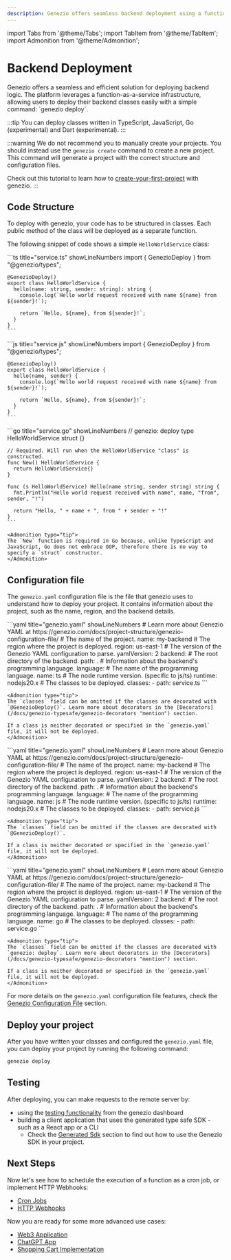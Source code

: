 ```yaml
---
description: Genezio offers seamless backend deployment using a function-as-a-service infrastructure. Deploy backend classes easily with ‘genezio deploy’.
---
```


import Tabs from '@theme/Tabs';
import TabItem from '@theme/TabItem';
import Admonition from '@theme/Admonition';

# Backend Deployment

<head>
  <title>Backend Deployment | Genezio Documentation</title>
</head>
Genezio offers a seamless and efficient solution for deploying backend logic. The platform leverages a function-as-a-service infrastructure, allowing users to deploy their backend classes easily with a simple command: `genezio deploy`.

:::tip
You can deploy classes written in TypeScript, JavaScript, Go (experimental) and Dart (experimental).
:::

:::warning
We do not recommend you to manually create your projects. You should instead use the `genezio create` command to create a new project. This command will generate a project with the correct structure and configuration files.

Check out this tutorial to learn how to [create-your-first-project](/docs/getting-started "mention") with genezio.
:::

## Code Structure

To deploy with genezio, your code has to be structured in classes. Each public method of the class will be deployed as a separate function.

The following snippet of code shows a simple `HelloWorldService` class:

<Tabs groupId="languages">
  <TabItem value="ts" label="TypeScript">
    ```ts title="service.ts" showLineNumbers
    import { GenezioDeploy } from "@genezio/types";

    @GenezioDeploy()
    export class HelloWorldService {
      hello(name: string, sender: string): string {
        console.log(`Hello world request received with name ${name} from ${sender}!`);

        return `Hello, ${name}, from ${sender}!`;
      }
    }
    ```

  </TabItem>
  <TabItem value="js" label="JavaScript">
    ```js title="service.js" showLineNumbers
    import { GenezioDeploy } from "@genezio/types";

    @GenezioDeploy()
    export class HelloWorldService {
      hello(name, sender) {
        console.log(`Hello world request received with name ${name} from ${sender}!`);

        return `Hello, ${name}, from ${sender}!`;
      }
    }
    ```

  </TabItem>
  <TabItem value="go" label="Go">
    ```go title="service.go" showLineNumbers
    // genezio: deploy
    type HelloWorldService struct {}

    // Required. Will run when the HelloWorldService "class" is constructed.
    func New() HelloWorldService {
      return HelloWorldService{}
    }

    func (s HelloWorldService) Hello(name string, sender string) string {
      fmt.Println("Hello world request received with name", name, "from", sender, "!")

      return "Hello, " + name + ", from " + sender + "!"
    }
    ```

    <Admonition type="tip">
    The `New` function is required in Go because, unlike TypeScript and JavaScript, Go does not embrace OOP, therefore there is no way to specify a `struct` constructor.
    </Admonition>

  </TabItem>
</Tabs>

## Configuration file

The `genezio.yaml` configuration file is the file that genezio uses to understand how to deploy your project. It contains information about the project, such as the name, region, and the backend details.

<Tabs groupId="languages">
  <TabItem value="ts" label="TypeScript">
    ```yaml title="genezio.yaml" showLineNumbers
    # Learn more about Genezio YAML at https://genezio.com/docs/project-structure/genezio-configuration-file/
    # The name of the project.
    name: my-backend
    # The region where the project is deployed.
    region: us-east-1
    # The version of the Genezio YAML configuration to parse.
    yamlVersion: 2
    backend:
        # The root directory of the backend.
        path: .
        # Information about the backend's programming language.
        language:
            # The name of the programming language.
            name: ts
            # The node runtime version. (specific to js/ts)
            runtime: nodejs20.x
        # The classes to be deployed.
        classes:
          - path: service.ts
    ```

    <Admonition type="tip">
    The `classes` field can be omitted if the classes are decorated with `@GenezioDeploy()`. Learn more about decorators in the [Decorators](/docs/genezio-typesafe/genezio-decorators "mention") section.

    If a class is neither decorated or specified in the `genezio.yaml` file, it will not be deployed.
    </Admonition>

  </TabItem>
  <TabItem value="js" label="JavaScript">
    ```yaml title="genezio.yaml" showLineNumbers
    # Learn more about Genezio YAML at https://genezio.com/docs/project-structure/genezio-configuration-file/
    # The name of the project.
    name: my-backend
    # The region where the project is deployed.
    region: us-east-1
    # The version of the Genezio YAML configuration to parse.
    yamlVersion: 2
    backend:
        # The root directory of the backend.
        path: .
        # Information about the backend's programming language.
        language:
            # The name of the programming language.
            name: js
            # The node runtime version. (specific to js/ts)
            runtime: nodejs20.x
        # The classes to be deployed.
        classes:
          - path: service.js
    ```

    <Admonition type="tip">
    The `classes` field can be omitted if the classes are decorated with `@GenezioDeploy()`.

    If a class is neither decorated or specified in the `genezio.yaml` file, it will not be deployed.
    </Admonition>

  </TabItem>
  <TabItem value="go" label="Go">
    ```yaml title="genezio.yaml" showLineNumbers
    # Learn more about Genezio YAML at https://genezio.com/docs/project-structure/genezio-configuration-file/
    # The name of the project.
    name: my-backend
    # The region where the project is deployed.
    region: us-east-1
    # The version of the Genezio YAML configuration to parse.
    yamlVersion: 2
    backend:
        # The root directory of the backend.
        path: .
        # Information about the backend's programming language.
        language:
            # The name of the programming language.
            name: go
        # The classes to be deployed.
        classes:
          - path: service.go
    ```

    <Admonition type="tip">
    The `classes` field can be omitted if the classes are decorated with `genezio: deploy`. Learn more about decorators in the [Decorators](/docs/genezio-typesafe/genezio-decorators "mention") section.

    If a class is neither decorated or specified in the `genezio.yaml` file, it will not be deployed.
    </Admonition>

  </TabItem>
</Tabs>

For more details on the `genezio.yaml` configuration file features, check the [Genezio Configuration File](/docs/project-structure/genezio-configuration-file "mention") section.

## Deploy your project

After you have written your classes and configured the `genezio.yaml` file, you can deploy your project by running the following command:

```sh title="Terminal"
genezio deploy
```

## Testing

After deploying, you can make requests to the remote server by:

- using the [testing functionality](/docs/features/testing) from the genezio dashboard
- building a client application that uses the generated type safe SDK - such as a React app or a CLI
  - Check the [Generated Sdk](/docs/genezio-typesafe/generated-sdk "mention") section to find out how to use the Genezio SDK in your project.

## Next Steps

Now let's see how to schedule the execution of a function as a cron job, or implement HTTP Webhooks:

- [Cron Jobs](/docs/genezio-typesafe/cron-methods)
- [HTTP Webhooks](/docs/genezio-typesafe/http-methods-webhooks)

Now you are ready for some more advanced use cases:

- [Web3 Application](https://genezio.com/blog/create-your-first-web3-app/)
- [ChatGPT App](https://genezio.com/blog/create-your-first-app-using-chatgpt/)
- [Shopping Cart Implementation](https://genezio.com/blog/implement-a-shopping-cart-using-typescript-redis-and-react/)
